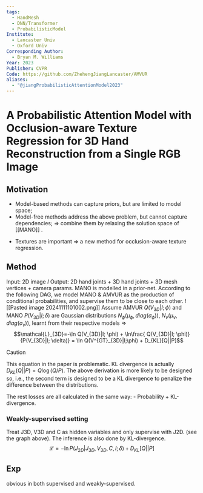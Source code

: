 ```yaml
---
tags:
  - HandMesh
  - DNN/Transformer
  - ProbabilisticModel
Institute:
  - Lancaster Univ
  - Oxford Univ
Corresponding Author:
  - Bryan M. Williams
Year: 2023
Publisher: CVPR
Code: https://github.com/ZhehengJiangLancaster/AMVUR
aliases:
  - "@jiangProbabilisticAttentionModel2023"
---
```

# A Probabilistic Attention Model with Occlusion-aware Texture Regression for 3D Hand Reconstruction from a Single RGB Image
## Motivation
* Model-based methods can capture priors, but are limited to model space;
* Model-free methods address the above problem, but cannot capture dependencies;
=> combine them by relaxing the solution space of  [[MANO]] .
+ Textures are important => a new method for occlusion-aware texture regression.
## Method
Input: 2D image $I$
Output: 2D hand joints + 3D hand joints + 3D mesh vertices + camera params.
MANO is modelled in a prior-net.
According to the following DAG, we model MANO & AMVUR as the production of conditional probabilities, and supervise them to be close to each other.
![[Pasted image 20241111101002.png]]
Assume AMVUR $Q(V_{3D}|I; \phi)$ and MANO $P(V_{3D}|I; \delta)$ are Gaussian distributions $N_{\phi}(\mu_\phi, diag(\sigma_\phi))$, $N_{v}(\mu_v, diag(\sigma_v))$, learnt from their respective models =>
$$\mathcal{L}_{3D}=-\ln Q(V_{3D}|I; \phi) + \ln\frac{ Q(V_{3D}|I; \phi)}{P(V_{3D}|I; \delta)} = \ln Q(V^{GT}_{3D}|I;\phi) + D_{KL}[Q||P]$$
> [!Caution]
> This equation in the paper is problematic. KL divergence is actually $D_{KL}(Q||P) = Q\log (Q/P)$. The above derivation is more likely to be designed so, i.e., the second term is designed to be a KL divergence to penalize the difference between the distributions.

The rest losses are all calculated in the same way: - Probability + KL-divergence.
### Weakly-supervised setting
Treat J3D, V3D and C as hidden variables and only supervise with J2D. (see the graph above). The inference is also done by KL-divergence. $$\mathcal{L} = -\ln P(J_{2D}|J_{3D}, V_{3D}, C, I;\delta) + D_{KL}[Q||P]$$
## Exp
obvious in both supervised and weakly-supervised.